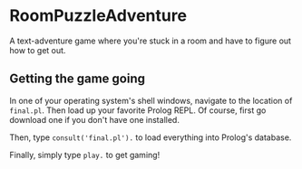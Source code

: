 # RoomPuzzleAdventure

A text-adventure game where you're stuck in a room and have to figure out how to get out. 

## Getting the game going

In one of your operating system's shell windows, navigate to the location of ``final.pl``. Then load up your favorite Prolog REPL. Of course, first go download one if you don't have one installed. 

Then, type ``consult('final.pl').`` to load everything into Prolog's database. 

Finally, simply type ``play.`` to get gaming! 
